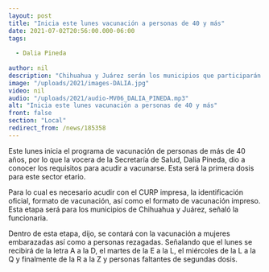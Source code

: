 ```yaml
---
layout: post
title: "Inicia este lunes vacunación a personas de 40 y más"
date: 2021-07-02T20:56:00.000-06:00
tags:
  
  - Dalia Pineda
  
author: nil
description: "Chihuahua y Juárez serán los municipios que participarán."
image: "/uploads/2021/images-DALIA.jpg"
video: nil
audio: "/uploads/2021/audio-MV06_DALIA_PINEDA.mp3"
alt: "Inicia este lunes vacunación a personas de 40 y más"
front: false
section: "Local"
redirect_from: /news/185358
---
```


Este lunes inicia el programa de vacunación de personas de más de 40 años, por lo que la vocera de la Secretaría de Salud, Dalia Pineda, dio a conocer los requisitos para acudir a vacunarse. Esta será la primera dosis para este sector etario.

Para lo cual es necesario acudir con el CURP impresa, la identificación oficial, formato de vacunación, así como el formato de vacunación impreso. Esta etapa será para los municipios de Chihuahua y Juárez, señaló la funcionaria.

Dentro de esta etapa, dijo, se contará con la vacunación a mujeres embarazadas así como a personas rezagadas. Señalando que el lunes se recibirá de la letra A a la D, el martes de la E a la L, el miércoles de la L a la Q y finalmente de la R a la Z y personas faltantes de segundas dosis.
